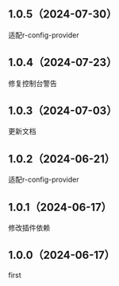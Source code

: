 ## 1.0.5（2024-07-30）
适配r-config-provider
## 1.0.4（2024-07-23）
修复控制台警告
## 1.0.3（2024-07-03）
更新文档
## 1.0.2（2024-06-21）
适配r-config-provider
## 1.0.1（2024-06-17）
修改插件依赖
## 1.0.0（2024-06-17）
first
